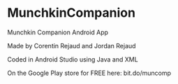 # MunchkinCompanion 
Munchkin Companion Android App

Made by Corentin Rejaud and Jordan Rejaud

Coded in Android Studio using Java and XML

On the Google Play store for FREE here: bit.do/muncomp